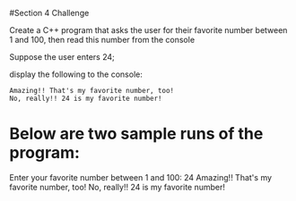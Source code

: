 #Section 4 Challenge

Create a C++ program that asks the user for their favorite number between 1 and 100,
then read this number from the console

Suppose the user enters 24;

display the following to the console:

	Amazing!! That's my favorite number, too!
	No, really!! 24 is my favorite number!

Below are two sample runs of the program:
=========================================
Enter your favorite number between 1 and 100: 24
Amazing!! That's my favorite number, too!
No, really!! 24 is my favorite number!
